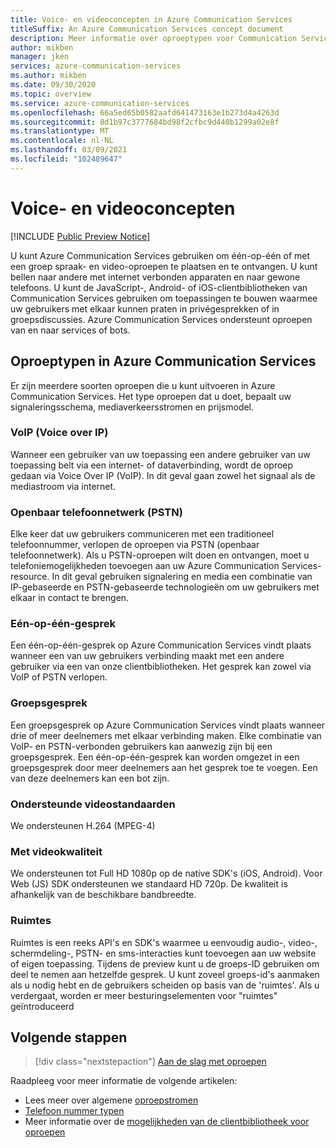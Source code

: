 ```yaml
---
title: Voice- en videoconcepten in Azure Communication Services
titleSuffix: An Azure Communication Services concept document
description: Meer informatie over oproeptypen voor Communication Services.
author: mikben
manager: jken
services: azure-communication-services
ms.author: mikben
ms.date: 09/30/2020
ms.topic: overview
ms.service: azure-communication-services
ms.openlocfilehash: 66a5ed65b0582aafd641473163e1b273d4a4263d
ms.sourcegitcommit: 8d1b97c3777684bd98f2cfbc9d440b1299a02e8f
ms.translationtype: MT
ms.contentlocale: nl-NL
ms.lasthandoff: 03/09/2021
ms.locfileid: "102489647"
---
```

# <a name="voice-and-video-concepts"></a>Voice- en videoconcepten

[!INCLUDE [Public Preview Notice](../../includes/public-preview-include.md)]


U kunt Azure Communication Services gebruiken om één-op-één of met een groep spraak- en video-oproepen te plaatsen en te ontvangen. U kunt bellen naar andere met internet verbonden apparaten en naar gewone telefoons. U kunt de JavaScript-, Android- of iOS-clientbibliotheken van Communication Services gebruiken om toepassingen te bouwen waarmee uw gebruikers met elkaar kunnen praten in privégesprekken of in groepsdiscussies. Azure Communication Services ondersteunt oproepen van en naar services of bots.

## <a name="call-types-in-azure-communication-services"></a>Oproeptypen in Azure Communication Services

Er zijn meerdere soorten oproepen die u kunt uitvoeren in Azure Communication Services. Het type oproepen dat u doet, bepaalt uw signaleringsschema, mediaverkeersstromen en prijsmodel.

### <a name="voice-over-ip-voip"></a>VoIP (Voice over IP)

Wanneer een gebruiker van uw toepassing een andere gebruiker van uw toepassing belt via een internet- of dataverbinding, wordt de oproep gedaan via Voice Over IP (VoIP). In dit geval gaan zowel het signaal als de mediastroom via internet.

### <a name="public-switched-telephone-network-pstn"></a>Openbaar telefoonnetwerk (PSTN)

Elke keer dat uw gebruikers communiceren met een traditioneel telefoonnummer, verlopen de oproepen via PSTN (openbaar telefoonnetwerk). Als u PSTN-oproepen wilt doen en ontvangen, moet u telefoniemogelijkheden toevoegen aan uw Azure Communication Services-resource. In dit geval gebruiken signalering en media een combinatie van IP-gebaseerde en PSTN-gebaseerde technologieën om uw gebruikers met elkaar in contact te brengen.

### <a name="one-to-one-call"></a>Eén-op-één-gesprek

Een één-op-één-gesprek op Azure Communication Services vindt plaats wanneer een van uw gebruikers verbinding maakt met een andere gebruiker via een van onze clientbibliotheken. Het gesprek kan zowel via VoIP of PSTN verlopen.

### <a name="group-call"></a>Groepsgesprek

Een groepsgesprek op Azure Communication Services vindt plaats wanneer drie of meer deelnemers met elkaar verbinding maken. Elke combinatie van VoIP- en PSTN-verbonden gebruikers kan aanwezig zijn bij een groepsgesprek. Een één-op-één-gesprek kan worden omgezet in een groepsgesprek door meer deelnemers aan het gesprek toe te voegen. Een van deze deelnemers kan een bot zijn.

### <a name="supported-video-standards"></a>Ondersteunde videostandaarden
We ondersteunen H.264 (MPEG-4)

### <a name="video-quality"></a>Met videokwaliteit 
We ondersteunen tot Full HD 1080p op de native SDK's (iOS, Android). Voor Web (JS) SDK ondersteunen we standaard HD 720p. De kwaliteit is afhankelijk van de beschikbare bandbreedte.

### <a name="rooms-concept"></a>Ruimtes
Ruimtes is een reeks API's en SDK's waarmee u eenvoudig audio-, video-, schermdeling-, PSTN- en sms-interacties kunt toevoegen aan uw website of eigen toepassing.
Tijdens de preview kunt u de groeps-ID gebruiken om deel te nemen aan hetzelfde gesprek. U kunt zoveel groeps-id's aanmaken als u nodig hebt en de gebruikers scheiden op basis van de 'ruimtes'. Als u verdergaat, worden er meer besturingselementen voor "ruimtes" geïntroduceerd

## <a name="next-steps"></a>Volgende stappen

> [!div class="nextstepaction"]
> [Aan de slag met oproepen](../../quickstarts/voice-video-calling/getting-started-with-calling.md)

Raadpleeg voor meer informatie de volgende artikelen:
- Lees meer over algemene [oproepstromen](../call-flows.md)
- [Telefoon nummer typen](../telephony-sms/plan-solution.md)
- Meer informatie over de [mogelijkheden van de clientbibliotheek voor oproepen](../voice-video-calling/calling-sdk-features.md)
